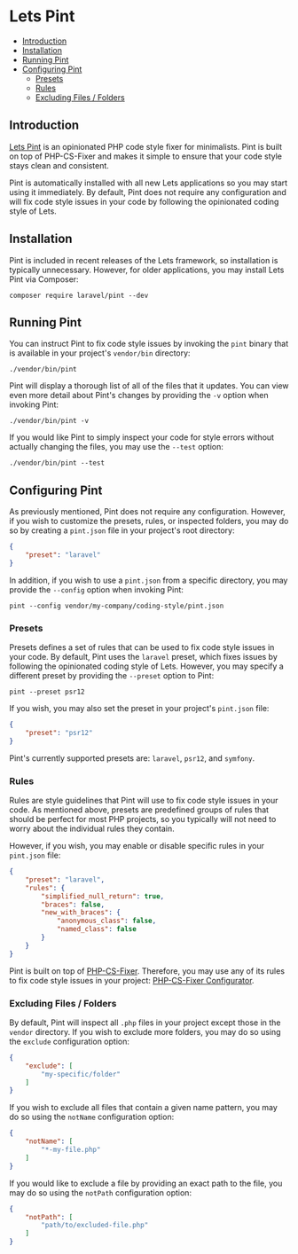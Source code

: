 # Lets Pint

- [Introduction](#introduction)
- [Installation](#installation)
- [Running Pint](#running-pint)
- [Configuring Pint](#configuring-pint)
    - [Presets](#presets)
    - [Rules](#rules)
    - [Excluding Files / Folders](#excluding-files-or-folders)

<a name="introduction"></a>
## Introduction

[Lets Pint](https://github.com/laravel/pint) is an opinionated PHP code style fixer for minimalists. Pint is built on top of PHP-CS-Fixer and makes it simple to ensure that your code style stays clean and consistent.

Pint is automatically installed with all new Lets applications so you may start using it immediately. By default, Pint does not require any configuration and will fix code style issues in your code by following the opinionated coding style of Lets.

<a name="installation"></a>
## Installation

Pint is included in recent releases of the Lets framework, so installation is typically unnecessary. However, for older applications, you may install Lets Pint via Composer:

```shell
composer require laravel/pint --dev
```

<a name="running-pint"></a>
## Running Pint

You can instruct Pint to fix code style issues by invoking the `pint` binary that is available in your project's `vendor/bin` directory:

```shell
./vendor/bin/pint
```

Pint will display a thorough list of all of the files that it updates. You can view even more detail about Pint's changes by providing the `-v` option when invoking Pint:

```shell
./vendor/bin/pint -v
```

If you would like Pint to simply inspect your code for style errors without actually changing the files, you may use the `--test` option:

```shell
./vendor/bin/pint --test
```

<a name="configuring-pint"></a>
## Configuring Pint

As previously mentioned, Pint does not require any configuration. However, if you wish to customize the presets, rules, or inspected folders, you may do so by creating a `pint.json` file in your project's root directory:

```json
{
    "preset": "laravel"
}
```

In addition, if you wish to use a `pint.json` from a specific directory, you may provide the `--config` option when invoking Pint:

```shell
pint --config vendor/my-company/coding-style/pint.json
```

<a name="presets"></a>
### Presets

Presets defines a set of rules that can be used to fix code style issues in your code. By default, Pint uses the `laravel` preset, which fixes issues by following the opinionated coding style of Lets. However, you may specify a different preset by providing the `--preset` option to Pint:

```shell
pint --preset psr12
```

If you wish, you may also set the preset in your project's `pint.json` file:

```json
{
    "preset": "psr12"
}
```

Pint's currently supported presets are: `laravel`, `psr12`, and `symfony`.

<a name="rules"></a>
### Rules

Rules are style guidelines that Pint will use to fix code style issues in your code. As mentioned above, presets are predefined groups of rules that should be perfect for most PHP projects, so you typically will not need to worry about the individual rules they contain.

However, if you wish, you may enable or disable specific rules in your `pint.json` file:

```json
{
    "preset": "laravel",
    "rules": {
        "simplified_null_return": true,
        "braces": false,
        "new_with_braces": {
            "anonymous_class": false,
            "named_class": false
        }
    }
}
```

Pint is built on top of [PHP-CS-Fixer](https://github.com/FriendsOfPHP/PHP-CS-Fixer). Therefore, you may use any of its rules to fix code style issues in your project: [PHP-CS-Fixer Configurator](https://mlocati.github.io/php-cs-fixer-configurator).

<a name="excluding-files-or-folders"></a>
### Excluding Files / Folders

By default, Pint will inspect all `.php` files in your project except those in the `vendor` directory. If you wish to exclude more folders, you may do so using the `exclude` configuration option:

```json
{
    "exclude": [
        "my-specific/folder"
    ]
}
```

If you wish to exclude all files that contain a given name pattern, you may do so using the `notName` configuration option:

```json
{
    "notName": [
        "*-my-file.php"
    ]
}
```

If you would like to exclude a file by providing an exact path to the file, you may do so using the `notPath` configuration option:

```json
{
    "notPath": [
        "path/to/excluded-file.php"
    ]
}
```
